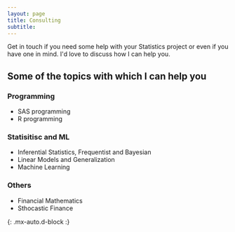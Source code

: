 ```yaml
---
layout: page
title: Consulting
subtitle: 
---
```


Get in touch if you need some help with your Statistics project or even if you have one in mind. I'd love to discuss how I can help you.


## Some of the topics with which I can help you

### Programming 
* SAS programming
* R programming

### Statisitisc and ML
* Inferential Statistics, Frequentist and Bayesian
* Linear Models and Generalization
* Machine Learning

### Others
* Financial Mathematics
* Sthocastic Finance



![](){: .mx-auto.d-block :}



